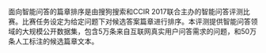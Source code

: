 面向智能问答的篇章排序是由搜狗搜索和CCIR 2017联合主办的智能问答评测比赛。比赛任务设定为给定问题下对候选答案篇章进行排序。本评测提供智能问答领域的大规模公开数据集，包含5万条来自互联网真实用户问答需求的问题，和50万条人工标注的候选篇章文本。


